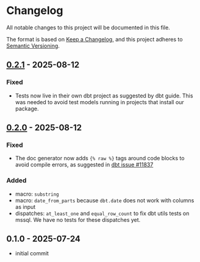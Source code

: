 # Changelog

All notable changes to this project will be documented in this file.

The format is based on [Keep a Changelog](https://keepachangelog.com/en/1.1.0/),
and this project adheres to [Semantic Versioning](https://semver.org/spec/v2.0.0.html).

## [0.2.1] - 2025-08-12

### Fixed

-   Tests now live in their own dbt project as suggested by dbt guide. This was needed
    to avoid test models running in projects that install our package.

## [0.2.0] - 2025-08-12

### Fixed

-   The doc generator now adds `{% raw %}` tags around code blocks to avoid compile errors,
    as suggested in [dbt issue #11837](https://github.com/dbt-labs/dbt-core/issues/11837)

### Added

-   macro: `substring`
-   macro: `date_from_parts` because `dbt.date` does not work with columns as input
-   dispatches: `at_least_one` and `equal_row_count` to fix dbt utils tests on mssql.
    We have no tests for these dispatches yet.

## 0.1.0 - 2025-07-24

-   initial commit

[0.2.1]: https://github.com/linkFISH-Consulting/dbt-lf_utils/compare/v0.2.0...v0.2.1
[0.2.0]: https://github.com/linkFISH-Consulting/dbt-lf_utils/compare/v0.1.0...v0.2.0

